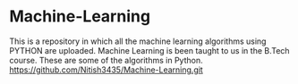 # Machine-Learning
This is a repository in which all the machine learning algorithms using PYTHON are uploaded. Machine Learning is been taught to us in the B.Tech course. These are some of the algorithms in Python.
https://github.com/Nitish3435/Machine-Learning.git
